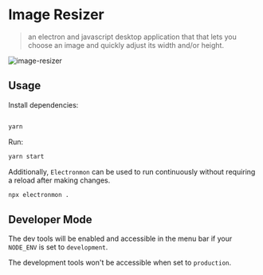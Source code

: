 # Image Resizer

> an electron and javascript desktop application that that lets you choose an image and quickly adjust its width and/or height.

![image-resizer](https://github.com/ann-glitch/image-resizer/blob/main/asssets/preview.png?raw=true)

## Usage

Install dependencies:

```bash

yarn
```

Run:

```bash
yarn start
```

Additionally, `Electronmon` can be used to run continuously without requiring a reload after making changes.

```bash
npx electronmon .
```

## Developer Mode

The dev tools will be enabled and accessible in the menu bar if your `NODE_ENV` is set to `development`.

The development tools won't be accessible when set to `production`.
